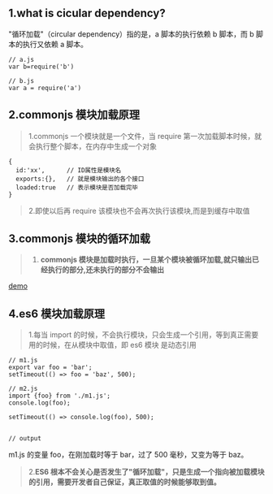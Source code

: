 ## 1.what is cicular dependency?

"循环加载"（circular dependency）指的是，a 脚本的执行依赖 b 脚本，而 b 脚本的执行又依赖 a 脚本。

```
// a.js
var b=require('b')

// b.js
var a = require('a')
```

## 2.commonjs 模块加载原理

> 1.commonjs 一个模块就是一个文件，当 require 第一次加载脚本时候，就会执行整个脚本，在内存中生成一个对象

```
{
  id:'xx',      // ID属性是模块名
  exports:{},   // 就是模块输出的各个接口
  loaded:true   // 表示模块是否加载完毕
}
```

> 2.即使以后再 require 该模块也不会再次执行该模块,而是到缓存中取值

## 3.commonjs 模块的循环加载

> 1.  **commonjs 模块是加载时执行，一旦某个模块被循环加载,就只输出已经执行的部分,还未执行的部分不会输出**

[demo](http://www.ruanyifeng.com/blog/2015/11/circular-dependency.html)

## 4.es6 模块加载原理

> 1.每当 import 的时候，不会执行模块，只会生成一个引用，等到真正需要用的时候，在从模块中取值，即 es6 模块 是动态引用

```
// m1.js
export var foo = 'bar';
setTimeout(() => foo = 'baz', 500);

// m2.js
import {foo} from './m1.js';
console.log(foo);

setTimeout(() => console.log(foo), 500);


// output
```

m1.js 的变量 foo，在刚加载时等于 bar，过了 500 毫秒，又变为等于 baz。

> 2.**ES6 根本不会关心是否发生了"循环加载"，只是生成一个指向被加载模块的引用，需要开发者自己保证，真正取值的时候能够取到值。**
